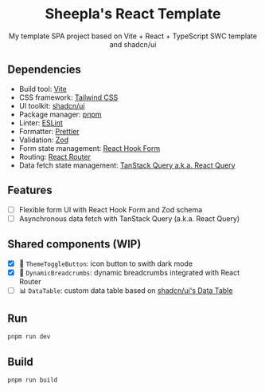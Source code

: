 <div align="center">
  
# Sheepla's React Template

</div>

<div align="center">
  
My template SPA project based on Vite + React + TypeScript SWC template and shadcn/ui

</div>

## Dependencies

- Build tool: [Vite](https://vite.dev)
- CSS framework: [Tailwind CSS](https://github.com/tailwindcss/tailwindcss)
- UI toolkit: [shadcn/ui](https://ui.shadcn.com/)
- Package manager: [pnpm](https://pnpm.io)
- Linter: [ESLint](https://eslint.org)
- Formatter: [Prettier](https://prettier.io)
- Validation: [Zod](https://zod.dev)
- Form state management: [React Hook Form](https://react-hook-form.com/)
- Routing: [React Router](https://reactrouter.com)
- Data fetch state management: [TanStack Query a.k.a. React Query](https://tanstack.com/query/v4/docs/framework/react/guides/queries)

<!--
- Data grid: [AG Grid (Community Edition)](https://www.ag-grid.com/)
- Global state manageement: [Jotai](https://jotai.org/)
-->

## Features

- [ ] Flexible form UI with React Hook Form and Zod schema
- [ ] Asynchronous data fetch with TanStack Query (a.k.a. React Query)

## Shared components (WIP)

- [x] 🌃 `ThemeToggleButton`: icon button to swith dark mode
- [x] 🍞 `DynamicBreadcrumbs`: dynamic breadcrumbs integrated with React Router
- [ ] 📊 `DataTable`: custom data table based on [shadcn/ui's Data Table](https://ui.shadcn.com/docs/components/data-table)

## Run

```sh
pnpm run dev
```

## Build

```sh
pnpm run build
```
